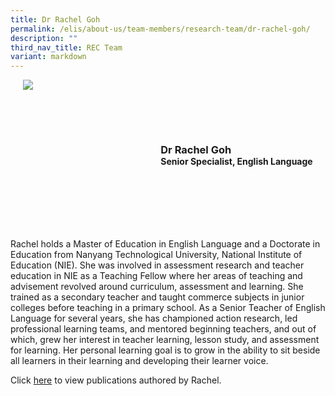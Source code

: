 ```yaml
---
title: Dr Rachel Goh
permalink: /elis/about-us/team-members/research-team/dr-rachel-goh/
description: ""
third_nav_title: REC Team
variant: markdown
---
```

<div class="flex">
	<div class="imgCrop">
		<img src="/images/Team%20Members/Rachel%20Goh_%20Use%20for%20Website.jpg" class="m-0"></div>
		<div class="flex-col">
		<h3 class="m-0"><strong>Dr Rachel Goh</strong></h3>
		<strong>Senior Specialist, English Language</strong>
	</div>
	</div>

<style>
	.m-0 {
		margin: 0 !important;
	}
	.flex {
		display: flex;
		justify-content: center;
		align-items: center; 
		gap: 20px;
	flex-wrap:wrap;
	}
.imgCrop {
    width: 200px !important;
    aspect-ratio: 5/6;
	overflow: hidden;
}
	.flex-col {
		display: flex;
		flex-direction: column;
	}
</style>

		 
Rachel holds a Master of Education in English Language and a Doctorate in Education from Nanyang Technological University, National Institute of Education (NIE). She was involved in assessment research and teacher education in NIE as a Teaching Fellow where her areas of teaching and advisement revolved around curriculum, assessment and learning. She trained as a secondary teacher and taught commerce subjects in junior colleges before teaching in a primary school. As a Senior Teacher of English Language for several years, she has championed action research, led professional learning teams, and mentored beginning teachers, and out of which, grew her interest in teacher learning, lesson study, and assessment for learning. Her personal learning goal is to grow in the ability to sit beside all learners in their learning and developing their learner voice.

Click [here](/elis/about-us/team-members/staff-publications/rachel-goh/) to view publications authored by Rachel.